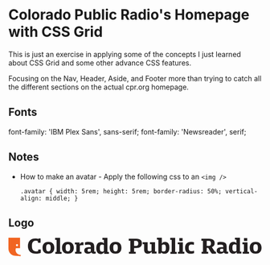 # Colorado Public Radio's Homepage with CSS Grid

This is just an exercise in applying some of the concepts I just learned about CSS Grid and some other advance CSS features.

Focusing on the Nav, Header, Aside, and Footer more than trying to catch all the different sections on the actual cpr.org homepage.

## Fonts
font-family: 'IBM Plex Sans', sans-serif;
font-family: 'Newsreader', serif;

## Notes
- How to make an avatar - Apply the following css to an `<img />`

    ``
    .avatar {
        width: 5rem;
        height: 5rem;
        border-radius: 50%;
        vertical-align: middle;
    }
    ``

## Logo
<!-- Logo svg for the apostrophe and words in header -->
<svg viewBox="0 0 728 53">
    <title>Colorado Public Radio</title>
    <path
        d="M24.617 18.3a3.066 3.066 0 0 1 3.074 3.051c.004 1.692-1.37 3.056-3.084 3.058-1.693.003-3.073-1.367-3.07-3.05-.003-1.69 1.383-3.063 3.08-3.059m-2.018 24.352c-3.94-6.528-1.102-12.588-1.102-12.588l11.86-.018V0L0 .037s.052 24.758.052 32.069c-.002 7.312 5.66 18.407 17.89 19.584C30.174 52.866 34.514 53 34.514 53L36 49.848s-9.455-.666-13.4-7.196"
        fill="#F16522"></path>
    <path
        d="M308 12c11.009 0 17 6.49 17 17s-6.057 17-17 17c-11.007 0-17-6.49-17-17s6.057-17 17-17zm0 6.748c-4.754 0-6.513 2.727-6.513 10.252 0 7.463 1.824 10.187 6.513 10.187 4.756 0 6.514-2.724 6.514-10.187 0-7.525-1.758-10.252-6.514-10.252zm-38.359 1.198c-4.453 0-6.775 1.762-6.775 10.448 0 7.315 1.935 9.666 6.388 9.666 2.065 0 4.195-.783 5.357-1.894v-16.98c-1.033-.719-3.098-1.24-4.97-1.24zm19.296 26.253h-13.165c-.324-.392-.58-1.24-.58-2.35 0-.393 0-1.439.128-1.961h-.581c-2.13 3.462-5.161 4.963-8.97 4.963-7.615 0-13.166-5.158-13.166-16.914 0-12.148 5.873-17.306 13.296-17.306 3.679 0 6.26 1.11 8.26 3.395h.452v-9.47l-.517-.522h-3.807V.482h14.39v39.644l.517.521h3.743V46.2v-.001zM230.407 12c10.525 0 16.305 3.893 16.305 12.782v14.47c.585.52 1.43.714 2.6.714.583 0 1.297-.065 1.688-.13v5.192c-.78.453-2.794.843-4.417.843-3.964 0-6.432-1.104-7.925-3.764h-.456C235.41 44.64 232.355 46 228.523 46 221.897 46 218 42.692 218 36.982c0-6.49 4.222-9.994 15.331-9.994h3.443v-2.14c0-3.765-1.56-4.997-7.341-4.997-3.119 0-6.885.52-9.16 1.104l-.26-7.268C222.548 12.648 226.64 12 230.407 12zm6.367 19.92h-3.379c-4.807 0-5.716 1.039-5.716 4.414 0 2.854.779 3.892 4.741 3.892 1.495 0 3.249-.26 4.354-.714V31.92zm-21.032-10.189c-.77-.193-2.12-.32-3.278-.32-2.506 0-5.334.512-7.132 1.477V40.03l.513.512h4.178V46h-18.444v-5.458h3.213l.513-.512V19.613l-.513-.514H191v-5.458h13.174c.386.387.579 1.155.579 2.183 0 .643-.129 2.12-.321 3.082h.577c2.635-4.815 5.078-5.906 7.842-5.906 1.35 0 2.378.256 3.149.706l-.258 8.025zM171 12c11.009 0 17 6.49 17 17s-6.057 17-17 17c-11.009 0-17-6.49-17-17s6.057-17 17-17zm0 6.748c-4.754 0-6.513 2.727-6.513 10.252 0 7.463 1.824 10.187 6.513 10.187 4.756 0 6.514-2.724 6.514-10.187 0-7.525-1.758-10.252-6.514-10.252zm-36.247 27.451v-5.552h3.21l.514-.521V6.556l-.514-.522h-3.723V.482h14.252v39.644l.514.521h3.787V46.2zM115 12c11.007 0 17 6.49 17 17s-6.057 17-17 17c-11.009 0-17-6.49-17-17s6.057-17 17-17zm0 6.748c-4.754 0-6.513 2.727-6.513 10.252 0 7.463 1.824 10.187 6.513 10.187 4.756 0 6.514-2.724 6.514-10.187 0-7.525-1.758-10.252-6.514-10.252zM93 43.347C90.046 44.836 84.906 46 79.319 46 63.837 46 56 37.588 56 23.87 56 9.764 64.03 2 77.198 2c3.34 0 6.745.581 8.736 1.487l.964-1.165h5.46v12.102h-7.195l-.834-4.725c-.835-.453-3.342-.904-5.589-.904-6.872 0-11.242 3.17-11.242 15.075 0 11.39 4.69 15.335 12.461 15.335 1.8 0 4.305-.388 5.076-.71l.835-4.66H93v9.512zM533.29 20.5c-1.29-.584-4.323-1.103-6.516-1.103-5.74 0-8.322 2.077-8.322 9.734 0 7.201 2.711 9.472 8.388 9.472 2.451 0 5.418-.713 6.838-1.427l.322 6.748c-2.129 1.233-5.87 2.076-8.966 2.076C514.259 46 508 39.772 508 29.13 508 18.165 514.517 12 525.549 12c2.517 0 6.258.52 8.194 1.233l-.452 7.267h-.001zm-31.629-7.228V39.96l.526.52H506V46h-18.41v-5.52h3.288l.526-.52V19.31l-.526-.518H487v-5.52h14.661zM500.873 1v8.246h-9.336V1h9.336zm-35.029 45.199v-5.552h3.21l.513-.521V6.556l-.513-.522h-3.724V.482h14.252v39.644l.513.521h3.788V46.2zM441.197 0v16.328h.448c2.428-3.37 5.242-4.277 9.014-4.277 7.226 0 12.341 4.99 12.341 16.457C463 40.882 456.733 46 448.613 46c-3.836 0-6.649-1.166-8.887-3.562h-.449l-1.088 2.915h-6.968V6.025l-.513-.517H427V0h14.197zm5.497 19.567c-2.045 0-4.284.777-5.497 1.944v16.845c.958.712 3.196 1.166 4.923 1.166 4.412 0 6.714-1.555 6.714-10.302 0-7.32-1.983-9.653-6.14-9.653zm-34.006 25.792c-.39-.385-.584-1.221-.584-1.991 0-.642.13-2.119.323-2.824h-.518C408.597 44.589 405.286 46 401.064 46c-6.818 0-10.779-3.594-10.779-11.62V18.972l-.52-.514H386V13h14.415v20.93c0 3.532 1.234 4.624 5.325 4.624 2.208 0 4.546-.578 5.78-1.158V18.972l-.519-.514h-3.962V13h14.61v26.389l.52.512H426v5.458h-13.312zM367.622 3C379.275 3 384 8.109 384 16.256c0 8.989-6.02 13.32-17.22 13.32h-5.372v10.411l.583.516h4.143V46h-19.55v-5.497h3.431l.518-.516V9.014l-.518-.517H346V3h21.622zm-1.164 6.209h-5.05v14.225h5.05c5.178 0 6.926-2.393 6.926-7.178 0-4.656-1.813-7.047-6.926-7.047zM711 12c11.007 0 17 6.49 17 17s-6.057 17-17 17c-11.009 0-17-6.49-17-17s6.057-17 17-17zm0 6.748c-4.754 0-6.513 2.727-6.513 10.252 0 7.463 1.824 10.187 6.513 10.187 4.756 0 6.514-2.724 6.514-10.187 0-7.525-1.758-10.252-6.514-10.252zm-23.339-5.476V39.96l.525.52H692V46h-18.41v-5.52h3.288l.524-.52V19.31l-.524-.518H673v-5.52h14.661zM686.873 1v8.246h-9.336V1h9.336zM665.78 0v39.328l.51.517H670v5.508h-13.044c-.32-.389-.576-1.23-.576-2.331 0-.39 0-1.427.128-1.946h-.576c-2.11 3.435-5.115 4.924-8.887 4.924C639.498 46 634 40.882 634 29.22c0-12.05 5.82-17.168 13.172-17.168 3.645 0 6.204 1.1 8.185 3.368h.447V6.026l-.51-.518h-3.774V0h14.26zm-14.898 19.309c-4.413 0-6.715 1.748-6.715 10.365 0 7.257 1.919 9.59 6.331 9.59 2.046 0 4.156-.778 5.306-1.88V20.54c-1.023-.713-3.068-1.23-4.922-1.23v-.001zM611.407 12c10.525 0 16.306 3.893 16.306 12.782v14.47c.585.52 1.428.714 2.598.714.584 0 1.3-.065 1.689-.13v5.192c-.78.453-2.794.843-4.417.843-3.964 0-6.432-1.104-7.925-3.764h-.456C616.41 44.64 613.357 46 609.523 46 602.897 46 599 42.692 599 36.982c0-6.49 4.222-9.994 15.331-9.994h3.443v-2.14c0-3.765-1.56-4.997-7.341-4.997-3.119 0-6.885.52-9.16 1.104l-.26-7.268C603.548 12.648 607.64 12 611.407 12zm6.367 19.92h-3.378c-4.808 0-5.716 1.039-5.716 4.414 0 2.854.78 3.892 4.74 3.892 1.495 0 3.249-.26 4.354-.714V31.92zM576.93 3c11.734 0 16.286 5.172 16.286 12.869 0 5.495-3.142 9.439-8.078 11.25l4.231 6.595c3.462 5.496 4.81 6.79 7.631 6.79V46h-10.196c-1.922-.519-4.231-2.846-7.373-8.535l-4.682-8.083h-4.489v10.604l.578.517h3.655V46h-18.915v-5.497h3.398l.514-.517V9.014l-.514-.517H555V3h21.93zm-1.219 6.207h-5.45v14.355h5.323c5.45 0 7.053-2.456 7.053-7.177 0-4.655-1.54-7.178-6.926-7.178z"
        fill="#231F20"></path>
</svg>